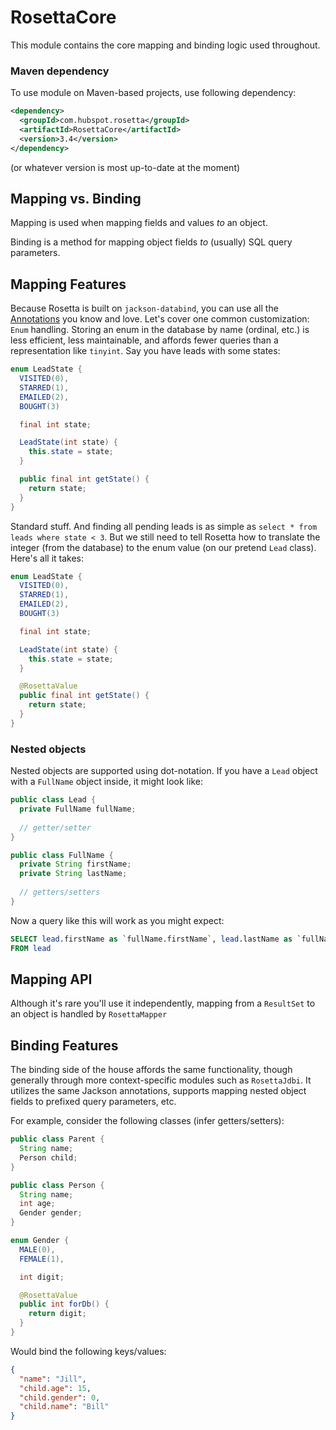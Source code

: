 # RosettaCore

This module contains the core mapping and binding logic used throughout.

### Maven dependency

To use module on Maven-based projects, use following dependency:

```xml
<dependency>
  <groupId>com.hubspot.rosetta</groupId>
  <artifactId>RosettaCore</artifactId>
  <version>3.4</version>
</dependency>
```

(or whatever version is most up-to-date at the moment)

## Mapping vs. Binding

Mapping is used when mapping fields and values *to* an object.

Binding is a method for mapping object fields *to* (usually) SQL query parameters.


## Mapping Features

Because Rosetta is built on `jackson-databind`, you can use all the [Annotations](http://wiki.fasterxml.com/JacksonAnnotations) you know and love. Let's cover one common customization: `Enum` handling. Storing an enum in the database by name (ordinal, etc.) is less efficient, less maintainable, and affords fewer queries than a representation like `tinyint`. Say you have leads with some states:

```java
enum LeadState {
  VISITED(0),
  STARRED(1),
  EMAILED(2),
  BOUGHT(3)

  final int state;

  LeadState(int state) {
    this.state = state;
  }

  public final int getState() {
    return state;
  }
}
```

Standard stuff. And finding all pending leads is as simple as `select * from leads where state < 3`. But we still need to tell Rosetta how to translate the integer (from the database) to the enum value (on our pretend `Lead` class). Here's all it takes:

```java
enum LeadState {
  VISITED(0),
  STARRED(1),
  EMAILED(2),
  BOUGHT(3)

  final int state;

  LeadState(int state) {
    this.state = state;
  }

  @RosettaValue
  public final int getState() {
    return state;
  }
}
```

### Nested objects

Nested objects are supported using dot-notation. If you have a `Lead` object with a `FullName` object inside, it might look like:

```java
public class Lead {
  private FullName fullName;
  
  // getter/setter
}
```

```java
public class FullName {
  private String firstName;
  private String lastName;
  
  // getters/setters
}
```

Now a query like this will work as you might expect:

```sql
SELECT lead.firstName as `fullName.firstName`, lead.lastName as `fullName.lastName`
FROM lead
```

## Mapping API

Although it's rare you'll use it independently, mapping from a `ResultSet` to an object is handled by `RosettaMapper`

## Binding Features

The binding side of the house affords the same functionality, though generally through more context-specific modules such as `RosettaJdbi`. It utilizes the same Jackson annotations, supports mapping nested object fields to prefixed query parameters, etc.

For example, consider the following classes (infer getters/setters):

```java
public class Parent {
  String name;
  Person child;
}

public class Person {
  String name;
  int age;
  Gender gender;
}

enum Gender {
  MALE(0),
  FEMALE(1),

  int digit;

  @RosettaValue
  public int forDb() {
    return digit;
  }
}
```

Would bind the following keys/values:

```json
{
  "name": "Jill",
  "child.age": 15,
  "child.gender": 0,
  "child.name": "Bill"
}
```
